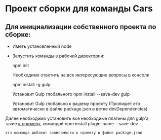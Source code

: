 # Проект сборки для команды Cars

## Для инициализации собственного проекта по сборке:

* Иметь установленный node
* Запустить команды в рабочей директории:

	npm init
	
	Необходимо ответить на все интересующие вопросы в консоли

	npm install -g gulp
	
	Установит Gulp глобального
	npm install --save-dev gulp
	
	Установит Gulp глобально к вашему проекту (Пропишет его автоматически в файле package.json в ветке devDependencies)

Далее необходимо установить все необходиые плагины для gulp'а, такие [к примеру](https://habrahabr.ru/post/252745/), командой 
	npm install plugin-name --save-dev
	
	эта команда добавит зависимости к проекту в файле package.json
